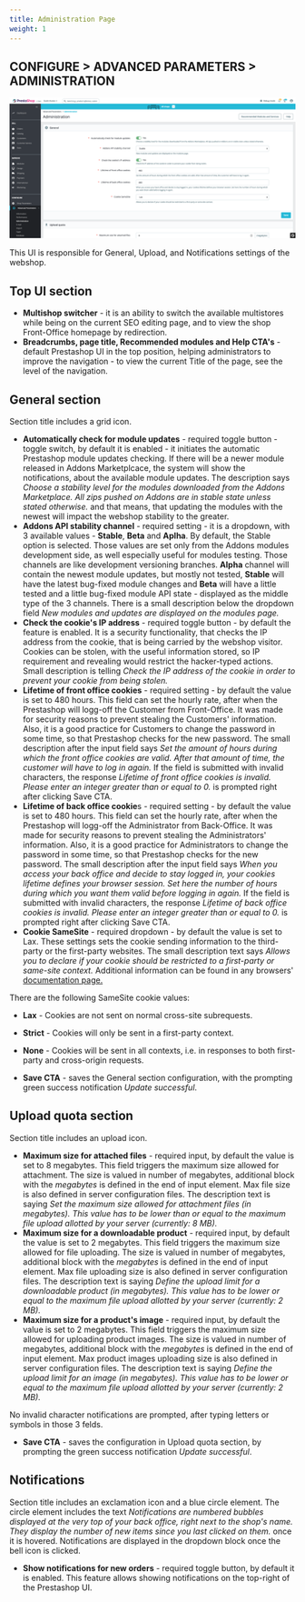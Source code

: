 ```yaml
---
title: Administration Page
weight: 1
---
```


## CONFIGURE > ADVANCED PARAMETERS > ADMINISTRATION

![Administration](static/img/configure-administration.png)

This UI is responsible for General, Upload, and Notifications settings of the webshop.

## Top UI section

- **Multishop switcher** - it is an ability to switch the available multistores while being on the current SEO editing page, and to view the shop Front-Office homepage by redirection.
- **Breadcrumbs, page title, Recommended modules and Help CTA's** - default Prestashop UI in the top position, helping administrators to improve the navigation - to view the current Title of the page, see the level of the navigation.

## General section

Section title includes a grid icon.

- **Automatically check for module updates** - required toggle button - toggle switch, by default it is enabled - it initiates the automatic Prestashop module updates checking. If there will be a newer module released in Addons Marketplcace, the system will show the notifications, about the available module updates. The description says _Choose a stability level for the modules downloaded from the Addons Marketplace. All zips pushed on Addons are in stable state unless stated otherwise._ and that means, that updating the modules with the newest will impact the webshop stability to the greater.
- **Addons API stability channel** - required setting - it is a dropdown, with 3 available values - **Stable**, **Beta** and **Aplha**. By default, the Stable option is selected. Those values are set only from the Addons modules development side, as well especially useful for modules testing. Those channels are like development versioning branches. **Alpha** channel will contain the newest module updates, but mostly not tested, **Stable** will have the latest bug-fixed module changes and **Beta** will have a little tested and a little bug-fixed module API state - displayed as the middle type of the 3 channels. There is a small description below the dropdown field _New modules and updates are displayed on the modules page._
- **Check the cookie's IP address** - required toggle button - by default the feature is enabled. It is a security functionality, that checks the IP address from the cookie, that is being carried by the webshop visitor. Cookies can be stolen, with the useful information stored, so IP requirement and revealing would restrict the hacker-typed actions. Small description is telling _Check the IP address of the cookie in order to prevent your cookie from being stolen._
- **Lifetime of front office cookies** - required setting - by default the value is set to 480 hours. This field can set the hourly rate, after when the Prestashop will logg-off the Customer from Front-Office. It was made for security reasons to prevent stealing the Customers' information. Also, it is a good practice for Customers to change the password in some time, so that Prestashop checks for the new password. The small description after the input field says _Set the amount of hours during which the front office cookies are valid. After that amount of time, the customer will have to log in again._ If the field is submitted with invalid characters, the response _Lifetime of front office cookies is invalid. Please enter an integer greater than or equal to 0._ is prompted right after clicking Save CTA. 
- **Lifetime of back office cookie**s - required setting - by default the value is set to 480 hours. This field can set the hourly rate, after when the Prestashop will logg-off the Administrator from Back-Office. It was made for security reasons to prevent stealing the Administrators' information. Also, it is a good practice for Administrators to change the password in some time, so that Prestashop checks for the new password. The small description after the input field says _When you access your back office and decide to stay logged in, your cookies lifetime defines your browser session. Set here the number of hours during which you want them valid before logging in again._ If the field is submitted with invalid characters, the response _Lifetime of back office cookies is invalid. Please enter an integer greater than or equal to 0._ is prompted right after clicking Save CTA. 
- **Cookie SameSite** - required dropdown - by default the value is set to Lax. These settings sets the cookie sending information to the third-party or the first-party websites. The small description text says _Allows you to declare if your cookie should be restricted to a first-party or same-site context._ Additional information can be found in any browsers' [documentation page.](https://developer.mozilla.org/en-US/docs/Web/HTTP/Headers/Set-Cookie/SameSite) 

There are the following SameSite cookie values:
  - **Lax** - Cookies are not sent on normal cross-site subrequests.
  - **Strict** - Cookies will only be sent in a first-party context.
  - **None** - Cookies will be sent in all contexts, i.e. in responses to both first-party and cross-origin requests. 

- **Save CTA** - saves the General section configuration, with the prompting green success notification _Update successful_.

## Upload quota section

Section title includes an upload icon.

- **Maximum size for attached files** - required input, by default the value is set to 8 megabytes. This field triggers the maximum size allowed for attachment. The size is valued in number of megabytes, additional block with the _megabytes_ is defined in the end of input element. Max file size is also defined in server configuration files. The description text is saying _Set the maximum size allowed for attachment files (in megabytes). This value has to be lower than or equal to the maximum file upload allotted by your server (currently: 8 MB)._
- **Maximum size for a downloadable product** - required input, by default the value is set to 2 megabytes. This field triggers the maximum size allowed for file uploading. The size is valued in number of megabytes, additional block with the _megabytes_ is defined in the end of input element. Max file uploading size is also defined in server configuration files. The description text is saying _Define the upload limit for a downloadable product (in megabytes). This value has to be lower or equal to the maximum file upload allotted by your server (currently: 2 MB)._
- **Maximum size for a product's image** - required input, by default the value is set to 2 megabytes. This field triggers the maximum size allowed for uploading product images. The size is valued in number of megabytes, additional block with the _megabytes_ is defined in the end of input element. Max product images uploading size is also defined in server configuration files. The description text is saying _Define the upload limit for an image (in megabytes). This value has to be lower or equal to the maximum file upload allotted by your server (currently: 2 MB)._

No invalid character notifications are prompted, after typing letters or symbols in those 3 felds. 

- **Save CTA** - saves the configuration in Upload quota section, by prompting the green success notification _Update successful_.

## Notifications

Section title includes an exclamation icon and a blue circle element. The circle element includes the text _Notifications are numbered bubbles displayed at the very top of your back office, right next to the shop's name. They display the number of new items since you last clicked on them._ once it is hovered.  Notifications are displayed in the dropdown block once the bell icon is clicked.

- **Show notifications for new orders** - required toggle button, by default it is enabled. This feature allows showing notifications on the top-right of the Prestashop UI. 
